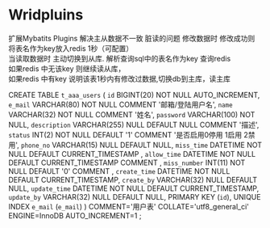 # Wridpluins
 扩展Mybatits Plugins
 解决主从数据不一致 脏读的问题    修改数据时  修改成功则 将表名作为key放入redis  1秒（可配置）   
 当读取数据时 主动切换到从库. 解析查询sql中的表名作为key 查询redis    
 如果redis 中无该key 则继续读从库，  
 如果redis 中有key 说明该表1秒内有修改过数据,切换db到主库，读主库
 
 
CREATE TABLE `t_aaa_users` (
	`id` BIGINT(20) NOT NULL AUTO_INCREMENT,
	`e_mail` VARCHAR(80) NOT NULL COMMENT '邮箱/登陆用户名',
	`name` VARCHAR(32) NOT NULL COMMENT '姓名',
	`password` VARCHAR(100) NOT NULL,
	`description` VARCHAR(255) NULL DEFAULT NULL COMMENT '描述',
	`status` INT(2) NOT NULL DEFAULT '1' COMMENT '是否启用0停用 1启用 2禁用',
	`phone_no` VARCHAR(15) NULL DEFAULT NULL,
	`miss_time` DATETIME NOT NULL DEFAULT CURRENT_TIMESTAMP ,
	`allow_time` DATETIME NOT NULL DEFAULT CURRENT_TIMESTAMP COMMENT ,
	`miss_number` INT(11) NOT NULL DEFAULT '0' COMMENT ,
	`create_time` DATETIME NOT NULL DEFAULT CURRENT_TIMESTAMP,
	`create_by` VARCHAR(32) NULL DEFAULT NULL,
	`update_time` DATETIME NOT NULL DEFAULT CURRENT_TIMESTAMP,
	`update_by` VARCHAR(32) NULL DEFAULT NULL,
	PRIMARY KEY (`id`),
	UNIQUE INDEX `e_mail` (`e_mail`)
)
COMMENT='用户表'
COLLATE='utf8_general_ci'
ENGINE=InnoDB
AUTO_INCREMENT=1
;
